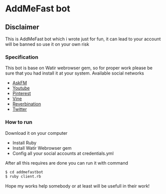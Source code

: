 # AddMeFast bot


## Disclaimer

This is AddMeFast bot which i wrote just for fun, it can lead to your account will be banned so use it on your own risk

### Specification

This bot is base on Watir webrowser gem, so for proper work please be sure that you had install it at your system.
Available social networks

- [AskFM](http://ask.fm/)
- [Youtube](https://www.youtube.com/)
- [Pinterest](https://pinterest.com/)
- [Vine](https://vine.co/)
- [Reverbination](https://www.reverbnation.com/)
- [Twitter](https://twitter.com)

### How to run

Download it on your computer
- Install Ruby
- Install Watir Webrowser gem
- Config all your social accounts at credentials.yml

After all this requires are done you can run it with command
```sh
$ cd addmefastbot
$ ruby client.rb
```

Hope my works help somebody or at least will be usefull in their work!
